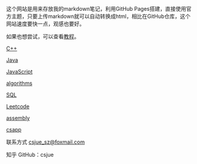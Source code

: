 这个网站是用来存放我的markdown笔记，利用GitHub Pages搭建，直接使用官方主题，只要上传markdown就可以自动转换成html，相比在GitHub仓库，这个网站速度要快一点，观感也要好。

如果也想尝试，可以查看[教程](_posts/2020-9-26-howtobuild.md)。

[C++](_posts/2020-9-24-cpp.md)

[Java](_posts/2020-10-10-java.md)

[JavaScript](_posts/2020-9-25-JavaScript.md)

[algorithms](_posts/2020-9-25-algorithms.md)

[SQL](_posts/2020-9-25-SQL.md)

[Leetcode](_posts/2020-9-25-leetcode.md)

[assembly](_posts/2020-10-14-assembly.md)

[csapp](_posts/2021-1-9-csapp.md)

联系方式 csjue_sz@foxmail.com

知乎 GitHub：csjue